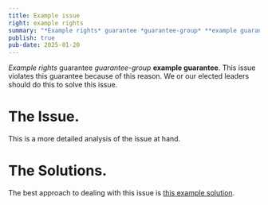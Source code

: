 ```yaml
---
title: Example issue
right: example rights
summary: "*Example rights* guarantee *guarantee-group* **example guarantee**. This issue violates this guarantee because of this reason. We or our elected leaders should do this to solve this issue."
publish: true
pub-date: 2025-01-20
---
```


*Example rights* guarantee *guarantee-group* **example guarantee**. This issue violates this guarantee because of this reason. We or our elected leaders should do this to solve this issue.

# The Issue.

This is a more detailed analysis of the issue at hand.

# The Solutions.

The best approach to dealing with this issue is [this example solution](../Solutions/example-solution.html).
